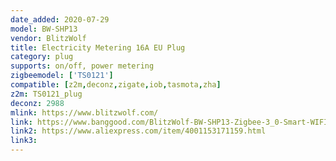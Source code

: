 ```yaml
---
date_added: 2020-07-29
model: BW-SHP13
vendor: BlitzWolf
title: Electricity Metering 16A EU Plug 
category: plug
supports: on/off, power metering
zigbeemodel: ['TS0121']
compatible: [z2m,deconz,zigate,iob,tasmota,zha]
z2m: TS0121_plug
deconz: 2988
mlink: https://www.blitzwolf.com/
link: https://www.banggood.com/BlitzWolf-BW-SHP13-Zigbee-3_0-Smart-WIFI-Socket-16A-EU-Plug-Electricity-Metering-APP-Remote-Controller-Timer-Work-with-Amazon-Alexa-Google-Home-p-1679992.html
link2: https://www.aliexpress.com/item/4001153171159.html
link3: 
---
```

